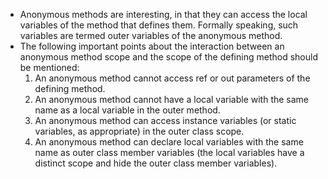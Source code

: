 - Anonymous methods are interesting, in that they can access the local variables of the method that defines them. Formally speaking, such variables are termed outer variables of the anonymous method.
- The following important points about the interaction between an anonymous method scope and the scope of the defining method should be mentioned:
	1. An anonymous method cannot access ref or out parameters of the defining method.
	2. An anonymous method cannot have a local variable with the same name as a local variable in the outer method.
	3. An anonymous method can access instance variables (or static variables, as appropriate) in the outer class scope.
	4. An anonymous method can declare local variables with the same name as outer class member variables (the local variables have a distinct scope and hide the outer class member variables).